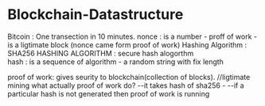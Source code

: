 # Blockchain-Datastructure

Bitcoin : One transection in 10 minutes.
nonce : is a number - proff of work - is a ligtimate block
(nonce came form proof of work)
Hashing Algorithm : 
SHA256 HASHING ALGORITHM : secure hash alogorthm  
hash :  is a sequence of algorithm - a random string with fix length


proof of work: gives seurity to blockchain(collection of blocks). //ligtimate mining
what actually proof of work do?
--it takes hash of sha256 - 
--if a particular hash is not generated then proof of work is running 